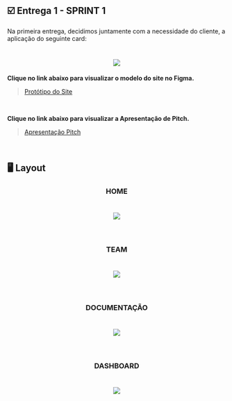 ## :ballot_box_with_check: Entrega 1 - SPRINT 1

Na primeira entrega, decidimos juntamente com a necessidade do cliente, a aplicação do seguinte card:

<h1 align="center"> <img src = "https://github.com/Group-4-Fatec-SJC/Analise-Eleitorado/blob/main/assets/SPRINT%201.png" /></h1>

**Clique no link abaixo para visualizar o modelo do site no Figma.**  
> [Protótipo do Site](https://www.figma.com/file/GegxNnhKxYTVcjczO1CTOK/PROJETO-API-S?node-id=0%3A1)

<br>

**Clique no link abaixo para visualizar a Apresentação de Pitch.**  
> [Apresentação Pitch](https://github.com/Grupo-1-2020-PI-FATEC-ADS/SOS-EDUCA/blob/master/SPRINT_0/Pitch%20-%20Grupo%201%20-%20ADS%20-%20Turma%20A.pdf)

<br>

## :desktop_computer: Layout

<h3 align="center">HOME</h3>

<h1 align="center"> <img src = "https://github.com/Group-4-Fatec-SJC/Analise-Eleitorado/blob/main/assets/GIF%20HOME.gif"/></h1>

<br>

<h3 align="center">TEAM</h3>

<h1 align="center"> <img src = "https://github.com/Group-4-Fatec-SJC/Analise-Eleitorado/blob/main/assets/GIF%20TEAM.gif"/></h1>

<br>

<h3 align="center">DOCUMENTAÇÃO</h3>

<h1 align="center"> <img src = "https://github.com/Group-4-Fatec-SJC/Analise-Eleitorado/blob/main/assets/GIF%20DOCUMENTATION.gif"/></h1>

<br>

<h3 align="center">DASHBOARD</h3>

<h1 align="center"> <img src = "https://github.com/Group-4-Fatec-SJC/Analise-Eleitorado/blob/main/assets/GIF_WIREFRAME.gif"/></h1>


<br>






